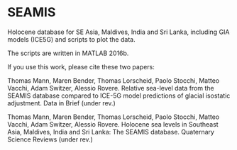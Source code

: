 # SEAMIS
Holocene database for SE Asia, Maldives, India and Sri Lanka, including GIA models (ICE5G) and scripts to plot the data.

The scripts are written in MATLAB 2016b.

If you use this work, please cite these two papers:

Thomas Mann, Maren Bender, Thomas Lorscheid, Paolo Stocchi, Matteo Vacchi, Adam Switzer, Alessio Rovere.
Relative sea-level data from the SEAMIS database compared to ICE-5G model predictions of glacial isostatic adjustment. 
Data in Brief (under rev.)

Thomas Mann, Maren Bender, Thomas Lorscheid, Paolo Stocchi, Matteo Vacchi, Adam Switzer, Alessio Rovere. Holocene sea levels in Southeast Asia, Maldives, India and Sri Lanka: The SEAMIS database. Quaternary Science Reviews (under rev.)
